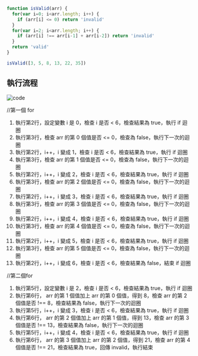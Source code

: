 ``` js
function isValid(arr) {
  for(var i=0; i<arr.length; i++) {
    if (arr[i] <= 0) return 'invalid'
  }
  for(var i=2; i<arr.length; i++) {
    if (arr[i] !== arr[i-1] + arr[i-2]) return 'invalid'
  }
  return 'valid'
}

isValid([3, 5, 8, 13, 22, 35])
```

## 執行流程
![code](https://i.imgur.com/uJHLxXc.png)

//第一個 for
1. 執行第2行，設定變數 i 是 0，檢查 i 是否 < 6，檢查結果為 true，執行 if 迴圈
1. 執行第3行，檢查 arr 的第 0 個值是否 <= 0，檢查為 false，執行下一次的迴圈
1. 執行第2行，i++，i 變成 1，檢查 i 是否 < 6，檢查結果為 true，執行 if 迴圈
1. 執行第3行，檢查 arr 的第 1 個值是否 <= 0，檢查為 false，執行下一次的迴圈
1. 執行第2行，i++，i 變成 2，檢查 i 是否 < 6，檢查結果為 true，執行 if 迴圈
1. 執行第3行，檢查 arr 的第 2 個值是否 <= 0，檢查為 false，執行下一次的迴圈
1. 執行第2行，i++，i 變成 3，檢查 i 是否 < 6，檢查結果為 true，執行 if 迴圈
1. 執行第3行，檢查 arr 的第 3 個值是否 <= 0，檢查為 false，執行下一次的迴圈
1. 執行第2行，i++，i 變成 4，檢查 i 是否 < 6，檢查結果為 true，執行 if 迴圈
1. 執行第3行，檢查 arr 的第 4 個值是否 <= 0，檢查為 false，執行下一次的迴圈
1. 執行第2行，i++，i 變成 5，檢查 i 是否 < 6，檢查結果為 true，執行 if 迴圈
1. 執行第3行，檢查 arr 的第 5 個值是否 <= 0，檢查為 false，執行下一次的迴圈
1. 執行第2行，i++，i 變成 6，檢查 i 是否 < 6，檢查結果為 false，結束 if 迴圈

//第二個for

1. 執行第5行，設定變數 i 是 2，檢查 i 是否 < 6，檢查結果為 true，執行 if 迴圈
1. 執行第6行， arr 的第 1 個值加上 arr 的第 0 個值，得到 8，檢查 arr 的第 2 個值是否 !== 8，檢查結果為 false，執行下一次的迴圈
1. 執行第5行，i++，i 變成 3，檢查 i 是否 < 6，檢查結果為 true，執行 if 迴圈
1. 執行第6行， arr 的第 2 個值加上 arr 的第 1 個值，得到 13，檢查 arr 的第 3 個值是否 !== 13，檢查結果為 false，執行下一次的迴圈
1. 執行第5行，i++，i 變成 4，檢查 i 是否 < 6，檢查結果為 true，執行 if 迴圈
1. 執行第6行， arr 的第 3 個值加上 arr 的第 2 個值，得到 21，檢查 arr 的第 4 個值是否 !== 21，檢查結果為 true，回傳 invalid，執行結束
